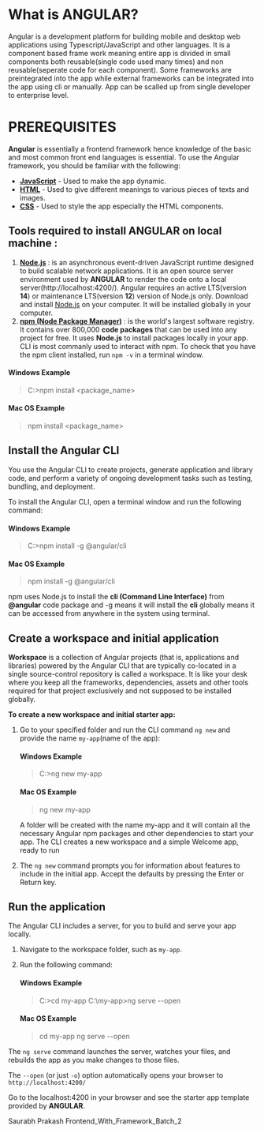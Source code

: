 
# What is ANGULAR?
Angular is a development platform for building mobile and desktop web applications  using Typescript/JavaScript and other languages. 
It is a component based frame work meaning entire app is divided in small components both reusable(single code used many times) and non reusable(seperate code for each component).
Some frameworks are preintegrated into the app while external frameworks can be integrated into the app using cli or manually.
App can be scalled up from single developer to enterprise level.

# PREREQUISITES

**Angular** is essentially a frontend framework hence knowledge of the basic and most common front end languages is essential.
To use the Angular framework, you should be familiar with the following:

-   [**JavaScript**](https://developer.mozilla.org/en-US/docs/Web/JavaScript/A_re-introduction_to_JavaScript) - Used to make the app dynamic.
-   [**HTML**](https://developer.mozilla.org/docs/Learn/HTML/Introduction_to_HTML) - Used to give different meanings to various pieces of texts and images.
-   [**CSS**](https://developer.mozilla.org/docs/Learn/CSS/First_steps) - Used to style the app especially the HTML components.

## **Tools required to install ANGULAR on local machine :**  
1. [ **Node.js**](https://nodejs.org/en/download/) : is an asynchronous event-driven JavaScript runtime designed to build scalable network applications. It is an open source server environment used by **ANGULAR** to render the code onto a local server(http://localhost:4200/).
Angular requires an active LTS(version **14**) or maintenance LTS(version **12**) version of Node.js only.
Download and install [Node.js](https://nodejs.org/en/download/) on your computer. It will be installed globally in your computer.
2. [**npm (Node Package Manager)**]() :  is the world's largest software registry. It contains over 800,000 **code packages** that can be used into any project for free. It uses **Node.js** to install packages locally in your app. CLI is most commanly used to interact with npm. To check that you have the npm client installed, run `npm -v` in a terminal window.
#### Windows Example
>C:\>npm install <package_name>
#### Mac OS Example
>npm install <package_name>
 
## Install the Angular CLI
You use the Angular CLI to create projects, generate application and library code, and perform a variety of ongoing development tasks such as testing, bundling, and deployment.

To install the Angular CLI, open a terminal window and run the following command:
#### Windows Example
>C:\>npm install -g @angular/cli
#### Mac OS Example
>npm install -g @angular/cli


npm uses Node.js to install the **cli (Command Line Interface)** from **@angular** code package and -g means it will install the **cli** globally means it can be accessed from anywhere in the system using terminal.

## Create a workspace and initial application

**Workspace** is a collection of Angular projects (that is, applications and libraries) powered by the Angular CLI that are typically co-located in a single source-control repository is called a workspace. It is like your desk where you keep all the frameworks, dependencies, assets and other tools required for that project exclusively and not supposed to be installed globally.

**To create a new workspace and initial starter app:**

1. Go to your specified folder and run the CLI command  `ng new`  and provide the name  `my-app`(name of the app):
    
    #### Windows Example
	>C:\>ng new my-app
	
	#### Mac OS Example
	>ng new my-app
    
    A folder will be created with the name my-app and it will contain all   the necessary Angular npm packages and other dependencies to start your app. The CLI creates a new workspace and a simple Welcome app, ready to run
    
2.  The  `ng new`  command prompts you for information about features to include in the initial app. Accept the defaults by pressing the Enter or Return key.

## Run the application

The Angular CLI includes a server, for you to build and serve your app locally.

1.  Navigate to the workspace folder, such as  `my-app`.
    
2.  Run the following command:
	 #### Windows Example
	 >C:\>cd my-app
	 >C:\my-app\>ng serve --open
	
	 #### Mac OS Example
	 >cd my-app 
	 >ng serve --open

The  `ng serve`  command launches the server, watches your files, and rebuilds the app as you make changes to those files.

The  `--open`  (or just  `-o`) option automatically opens your browser to  `http://localhost:4200/`

Go to the localhost:4200 in your browser and see the starter app template provided by **ANGULAR**.

Saurabh Prakash Frontend_With_Framework_Batch_2
